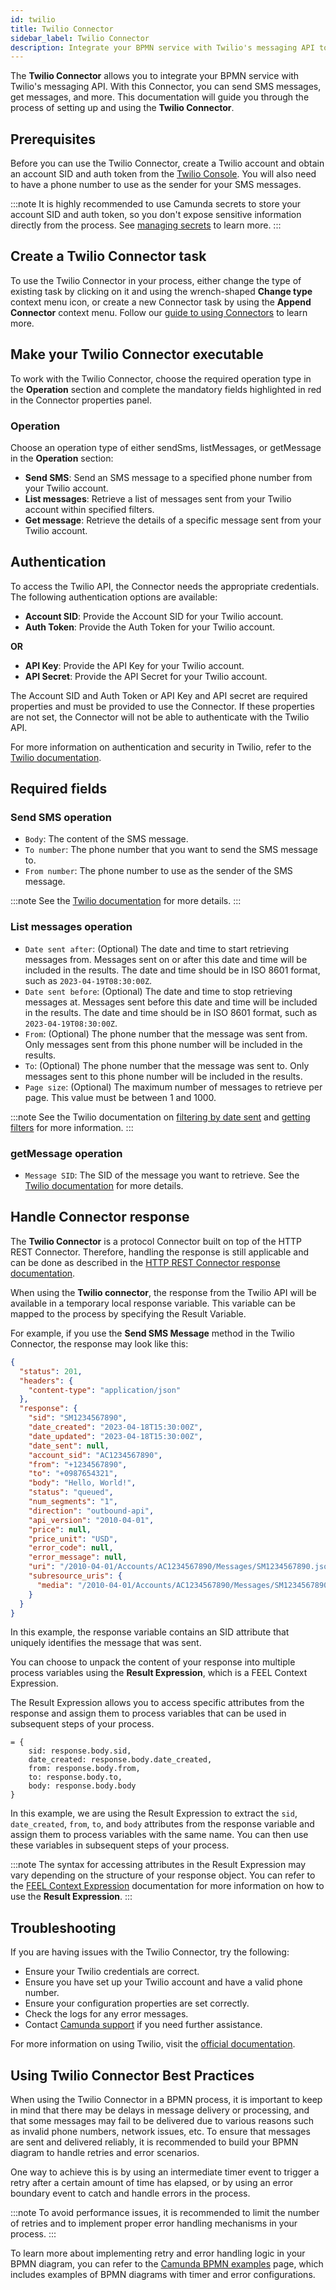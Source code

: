 ```yaml
---
id: twilio
title: Twilio Connector
sidebar_label: Twilio Connector
description: Integrate your BPMN service with Twilio's messaging API to send SMS messages, get messages, and more.
---
```


The **Twilio Connector** allows you to integrate your BPMN service with Twilio's messaging API. With this Connector, you can send SMS messages, get messages, and more. This documentation will guide you through the process of setting up and using the **Twilio Connector**.

## Prerequisites

Before you can use the Twilio Connector, create a Twilio account and obtain an account SID and auth token from the [Twilio Console](https://www.twilio.com/console). You will also need to have a phone number to use as the sender for your SMS messages.

:::note
It is highly recommended to use Camunda secrets to store your account SID and auth token, so you don't expose sensitive information directly from the process. See [managing secrets](https://docs.camunda.org/manual/latest/user-guide/process-engine/secrets/) to learn more.
:::

## Create a Twilio Connector task

To use the Twilio Connector in your process, either change the type of existing task by clicking on it and using the wrench-shaped **Change type** context menu icon, or create a new Connector task by using the **Append Connector** context menu. Follow our [guide to using Connectors](https://docs.camunda.org/manual/latest/user-guide/process-engine/connectors/) to learn more.

## Make your Twilio Connector executable

To work with the Twilio Connector, choose the required operation type in the **Operation** section and complete the mandatory fields highlighted in red in the Connector properties panel.

### Operation

Choose an operation type of either sendSms, listMessages, or getMessage in the **Operation** section:

- **Send SMS**: Send an SMS message to a specified phone number from your Twilio account.
- **List messages**: Retrieve a list of messages sent from your Twilio account within specified filters.
- **Get message**: Retrieve the details of a specific message sent from your Twilio account.

## Authentication

To access the Twilio API, the Connector needs the appropriate credentials. The following authentication options are available:

- **Account SID**: Provide the Account SID for your Twilio account.
- **Auth Token**: Provide the Auth Token for your Twilio account.

**OR**

- **API Key**: Provide the API Key for your Twilio account.
- **API Secret**: Provide the API Secret for your Twilio account.

The Account SID and Auth Token or API Key and API secret are required properties and must be provided to use the Connector. If these properties are not set, the Connector will not be able to authenticate with the Twilio API.

For more information on authentication and security in Twilio, refer to the [Twilio documentation](https://www.twilio.com/docs/usage/security).

## Required fields

### Send SMS operation

- `Body`: The content of the SMS message.
- `To number`: The phone number that you want to send the SMS message to.
- `From number`: The phone number to use as the sender of the SMS message.

:::note
See the [Twilio documentation](https://www.twilio.com/docs/sms/send-messages) for more details.
:::

### List messages operation

- `Date sent after`: (Optional) The date and time to start retrieving messages from. Messages sent on or after this date and time will be included in the results. The date and time should be in ISO 8601 format, such as `2023-04-19T08:30:00Z`.
- `Date sent before`: (Optional) The date and time to stop retrieving messages at. Messages sent before this date and time will be included in the results. The date and time should be in ISO 8601 format, such as `2023-04-19T08:30:00Z`.
- `From`: (Optional) The phone number that the message was sent from. Only messages sent from this phone number will be included in the results.
- `To`: (Optional) The phone number that the message was sent to. Only messages sent to this phone number will be included in the results.
- `Page size`: (Optional) The maximum number of messages to retrieve per page. This value must be between 1 and 1000.

:::note
See the Twilio documentation on [filtering by date sent](https://www.twilio.com/docs/sms/api/message-resource?code-sample=code-read-list-messages-filter-by-before-sent-date&code-language=curl&code-sdk-version=json) and [getting filters](https://www.twilio.com/docs/sms/api/message-resource?code-sample=code-read-list-messages-matching-filter-criteria&code-language=curl&code-sdk-version=json) for more information.
:::

### getMessage operation

- `Message SID`: The SID of the message you want to retrieve. See the [Twilio documentation](https://www.twilio.com/docs/sms/api/message-resource?code-sample=code-fetch-message&code-language=curl&code-sdk-version=json) for more details.

## Handle Connector response

The **Twilio Connector** is a protocol Connector built on top of the HTTP REST Connector. Therefore, handling the response is still applicable and can be done as described in the [HTTP REST Connector response documentation](./rest.md#response).

When using the **Twilio connector**, the response from the Twilio API will be available in a temporary local response variable. This variable can be mapped to the process by specifying the Result Variable.

For example, if you use the **Send SMS Message** method in the Twilio Connector, the response may look like this:

```json
{
  "status": 201,
  "headers": {
    "content-type": "application/json"
  },
  "response": {
    "sid": "SM1234567890",
    "date_created": "2023-04-18T15:30:00Z",
    "date_updated": "2023-04-18T15:30:00Z",
    "date_sent": null,
    "account_sid": "AC1234567890",
    "from": "+1234567890",
    "to": "+0987654321",
    "body": "Hello, World!",
    "status": "queued",
    "num_segments": "1",
    "direction": "outbound-api",
    "api_version": "2010-04-01",
    "price": null,
    "price_unit": "USD",
    "error_code": null,
    "error_message": null,
    "uri": "/2010-04-01/Accounts/AC1234567890/Messages/SM1234567890.json",
    "subresource_uris": {
      "media": "/2010-04-01/Accounts/AC1234567890/Messages/SM1234567890/Media.json"
    }
  }
}
```

In this example, the response variable contains an SID attribute that uniquely identifies the message that was sent.

You can choose to unpack the content of your response into multiple process variables using the **Result Expression**, which is a FEEL Context Expression.

The Result Expression allows you to access specific attributes from the response and assign them to process variables that can be used in subsequent steps of your process.

```feel
= {
    sid: response.body.sid,
    date_created: response.body.date_created,
    from: response.body.from,
    to: response.body.to,
    body: response.body.body
}
```

In this example, we are using the Result Expression to extract the `sid`, `date_created`, `from`, `to`, and `body` attributes from the response variable and assign them to process variables with the same name. You can then use these variables in subsequent steps of your process.

:::note
The syntax for accessing attributes in the Result Expression may vary depending on the structure of your response object. You can refer to the [FEEL Context Expression](/components/modeler/feel/language-guide/feel-context-expressions.md) documentation for more information on how to use the **Result Expression**.
:::

## Troubleshooting

If you are having issues with the Twilio Connector, try the following:

- Ensure your Twilio credentials are correct.
- Ensure you have set up your Twilio account and have a valid phone number.
- Ensure your configuration properties are set correctly.
- Check the logs for any error messages.
- Contact [Camunda support](https://camunda.com/services/support/) if you need further assistance.

For more information on using Twilio, visit the [official documentation](https://www.twilio.com/docs).

## Using Twilio Connector Best Practices

When using the Twilio Connector in a BPMN process, it is important to keep in mind that there may be delays in message delivery or processing, and that some messages may fail to be delivered due to various reasons such as invalid phone numbers, network issues, etc. To ensure that messages are sent and delivered reliably, it is recommended to build your BPMN diagram to handle retries and error scenarios.

One way to achieve this is by using an intermediate timer event to trigger a retry after a certain amount of time has elapsed, or by using an error boundary event to catch and handle errors in the process.

:::note
To avoid performance issues, it is recommended to limit the number of retries and to implement proper error handling mechanisms in your process.
:::

To learn more about implementing retry and error handling logic in your BPMN diagram, you can refer to the [Camunda BPMN examples](https://camunda.com/bpmn/examples/) page, which includes examples of BPMN diagrams with timer and error configurations.
